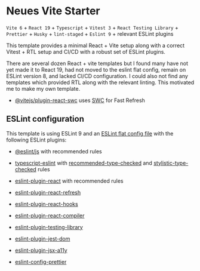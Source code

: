 # Neues Vite Starter

`Vite 6` + `React 19` + `Typescript` + `Vitest 3` + `React Testing Library` + `Prettier` + `Husky` + `lint-staged` + `Eslint 9` + relevant ESLint plugins

This template provides a minimal React + Vite setup along with a correct Vitest + RTL setup and CI/CD with a robust set of ESLint plugins.

There are several dozen React + vite templates but I found many have not yet made it to React 19, had not moved to the eslint flat config, remain on ESLint version 8, and lacked CI/CD configuration. I could also not find any templates which provided RTL along with the relevant linting. This motivated me to make my own template.

- [@vitejs/plugin-react-swc](https://github.com/vitejs/vite-plugin-react-swc) uses [SWC](https://swc.rs/) for Fast Refresh

## ESLint configuration

This template is using ESLint 9 and an [ESLint flat config file](https://eslint.org/docs/latest/use/configure/configuration-files) with the following ESLint plugins:

- [@eslint/js](https://github.com/eslint/eslint/tree/main/packages/js) with recommended rules
- [typescript-eslint](https://typescript-eslint.io/getting-started/typed-linting/) with [recommended-type-checked](https://typescript-eslint.io/users/configs/#recommended-type-checked) and [stylistic-type-checked](https://typescript-eslint.io/users/configs/#stylistic-type-checked) rules
- [eslint-plugin-react](https://github.com/jsx-eslint/eslint-plugin-react) with recommended rules

- [eslint-plugin-react-refresh](https://github.com/ArnaudBarre/eslint-plugin-react-refresh)
- [eslint-plugin-react-hooks](https://github.com/facebook/react/tree/main/packages/eslint-plugin-react-hooks)

- [eslint-plugin-react-compiler](https://github.com/facebook/react/tree/main/compiler/packages/eslint-plugin-react-compiler)

- [eslint-plugin-testing-library](https://github.com/testing-library/eslint-plugin-testing-library)
- [eslint-plugin-jest-dom](https://github.com/testing-library/eslint-plugin-jest-dom)
- [eslint-plugin-jsx-a11y](https://github.com/jsx-eslint/eslint-plugin-jsx-a11y)
- [eslint-config-prettier](https://github.com/prettier/eslint-config-prettier)
